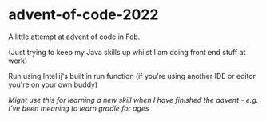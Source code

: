 # advent-of-code-2022
A little attempt at advent of code in Feb.

(Just trying to keep my Java skills up whilst I am doing front end stuff at work)

Run using Intellij's built in run function (if you're using another IDE or editor you're on your own buddy)

_Might use this for learning a new skill when I have finished the advent - e.g. I've been meaning to learn gradle for ages_
